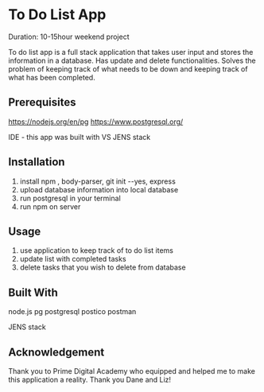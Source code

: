 # To Do List App 

Duration: 10-15hour weekend project


To do list app is a full stack application that takes user input and stores the information in a database.  Has update and delete functionalities.  Solves the problem of keeping track of what needs to be down and keeping track of what has been completed. 

## Prerequisites

https://nodejs.org/en/pg
https://www.postgresql.org/

IDE - this app was built with VS 
JENS stack 

## Installation 
1. install npm , body-parser, git init --yes, express
2. upload database information into local database
3. run postgresql in your terminal
4. run npm on server


## Usage
1. use application to keep track of to do list items 
2. update list with completed tasks
3. delete tasks that you wish to delete from database 

## Built With 
node.js
pg
postgresql
postico 
postman 

JENS stack 


## Acknowledgement 
Thank you to Prime Digital Academy who equipped and helped me to make this application a reality.  Thank you Dane and Liz! 